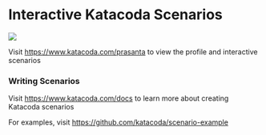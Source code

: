 # Interactive Katacoda Scenarios

[![](http://shields.katacoda.com/katacoda/prasanta/count.svg)](https://www.katacoda.com/prasanta "Get your profile on Katacoda.com")

Visit https://www.katacoda.com/prasanta to view the profile and interactive scenarios

### Writing Scenarios
Visit https://www.katacoda.com/docs to learn more about creating Katacoda scenarios

For examples, visit https://github.com/katacoda/scenario-example
